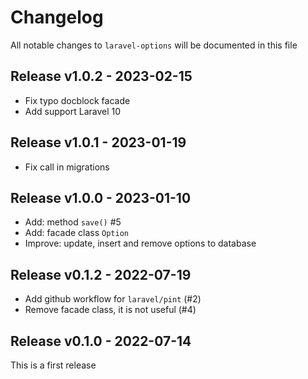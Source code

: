 # Changelog

All notable changes to `laravel-options` will be documented in this file

## Release v1.0.2 - 2023-02-15

- Fix typo docblock facade
- Add support Laravel 10

## Release v1.0.1 - 2023-01-19

- Fix call in migrations

## Release v1.0.0 - 2023-01-10

- Add: method `save()` #5
- Add: facade class `Option`
- Improve: update, insert and remove options to database

## Release v0.1.2 - 2022-07-19

- Add github workflow for `laravel/pint` (#2)
- Remove facade class, it is not useful (#4)

## Release v0.1.0 - 2022-07-14

This is a first release
